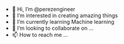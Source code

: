 - 👋 Hi, I’m @perezengineer
- 👀 I’m interested in creating amazing things
- 🌱 I’m currently learning Machine learning
- 💞️ I’m looking to collaborate on ...
- 📫 How to reach me ...

<!---
perezengineer/perezengineer is a ✨ special ✨ repository because its `README.md` (this file) appears on your GitHub profile.
You can click the Preview link to take a look at your changes.
--->
